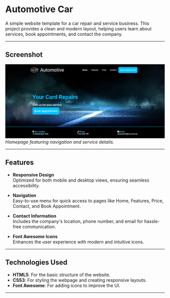 # Automotive Car

A simple website template for a car repair and service business. This project provides a clean and modern layout, helping users learn about services, book appointments, and contact the company.

---

## Screenshot

![LOGO](imgs/Automotive-Web.png)  
*Homepage featuring navigation and service details.*

---

## Features

- **Responsive Design**  
  Optimized for both mobile and desktop views, ensuring seamless accessibility.

- **Navigation**  
  Easy-to-use menu for quick access to pages like Home, Features, Price, Contact, and Book Appointment.

- **Contact Information**  
  Includes the company's location, phone number, and email for hassle-free communication.

- **Font Awesome Icons**  
  Enhances the user experience with modern and intuitive icons.

---

## Technologies Used

- **HTML5**: For the basic structure of the website.
- **CSS3**: For styling the webpage and creating responsive layouts.
- **Font Awesome**: For adding icons to improve the UI.

---